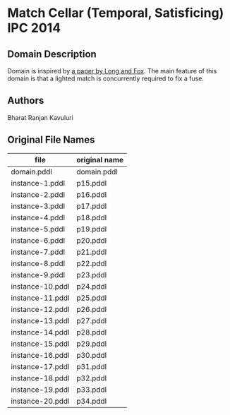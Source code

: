 # Match Cellar (Temporal, Satisficing) IPC 2014

## Domain Description

Domain is inspired by [a paper by Long and Fox](https://www.aaai.org/Papers/ICAPS/2003/ICAPS03-006.pdf).
The main feature of this domain is that a lighted match is concurrently required to fix a fuse.

## Authors

Bharat Ranjan Kavuluri

## Original File Names

| file             | original name |
|------------------|---------------|
| domain.pddl      | domain.pddl   |
| instance-1.pddl  | p15.pddl      |
| instance-2.pddl  | p16.pddl      |
| instance-3.pddl  | p17.pddl      |
| instance-4.pddl  | p18.pddl      |
| instance-5.pddl  | p19.pddl      |
| instance-6.pddl  | p20.pddl      |
| instance-7.pddl  | p21.pddl      |
| instance-8.pddl  | p22.pddl      |
| instance-9.pddl  | p23.pddl      |
| instance-10.pddl | p24.pddl      |
| instance-11.pddl | p25.pddl      |
| instance-12.pddl | p26.pddl      |
| instance-13.pddl | p27.pddl      |
| instance-14.pddl | p28.pddl      |
| instance-15.pddl | p29.pddl      |
| instance-16.pddl | p30.pddl      |
| instance-17.pddl | p31.pddl      |
| instance-18.pddl | p32.pddl      |
| instance-19.pddl | p33.pddl      |
| instance-20.pddl | p34.pddl      |
